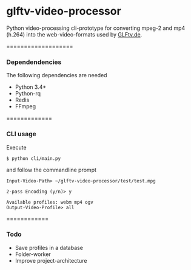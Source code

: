 # glftv-video-processor #

Python video-processing cli-prototype for converting mpeg-2 and mp4 (h.264) into the web-video-formats used by [GLFtv.de](http://glftv.de/).


===================
### Dependendencies
The following dependencies are needed

* Python 3.4+
* Python-rq
* Redis
* FFmpeg

=============
### CLI usage
Execute

```Shell
$ python cli/main.py
```

and follow the commandline prompt
```Shell
Input-Video-Path> ~/glftv-video-processor/test/test.mpg

2-pass Encoding (y/n)> y

Available profiles: webm mp4 ogv
Output-Video-Profile> all
```


============
### Todo

* Save profiles in a database
* Folder-worker
* Improve project-architecture
